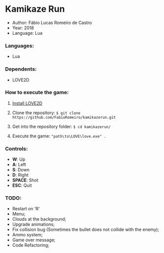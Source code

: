 # Kamikaze Run
- Author: Fábio Lucas Romeiro de Castro
- Year: 2018
- Language: Lua

### Languages:
- Lua

### Dependents:
- LOVE2D

### How to execute the game:
1. [Install LOVE2D](https://love2d.org/)

2. Clone the repository:
`$ git clone https://github.com/FabioRomeiro/kamikazerun.git`

3. Get into the repository folder:
`$ cd kamikazerun/`

4. Execute the game:
`"path\to\LOVE\love.exe" .`

### Controls:
- **W**: Up
- **A**: Left
- **S**: Down
- **D**: Right
- **SPACE**: Shot
- **ESC**: Quit

### TODO:
- Restart on 'R'
- Menu;
- Clouds at the background;
- Upgrade animations;
- Fix collision bug (Sometimes the bullet does not collide with the enemy);
- Ammo system;
- Game over message;
- Code Refactoring;
